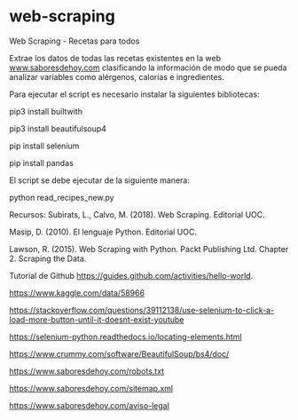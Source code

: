 # web-scraping
Web Scraping - Recetas para todos

Extrae los datos de todas las recetas existentes en la web www.saboresdehoy.com clasificando la información de modo que se pueda analizar variables como alérgenos, calorías e ingredientes.


Para ejecutar el script es necesario instalar la siguientes bibliotecas:

pip3 install builtwith

pip3 install beautifulsoup4

pip install selenium

pip install pandas


El script se debe ejecutar de la siguiente manera:

python read_recipes_new.py


Recursos:
Subirats, L., Calvo, M. (2018). Web Scraping. Editorial UOC.

Masip, D. (2010). El lenguaje Python. Editorial UOC.

Lawson, R. (2015). Web Scraping with Python. Packt Publishing Ltd. Chapter 2. Scraping the Data.

Tutorial de Github https://guides.github.com/activities/hello-world.

https://www.kaggle.com/data/58966

https://stackoverflow.com/questions/39112138/use-selenium-to-click-a-load-more-button-until-it-doesnt-exist-youtube

https://selenium-python.readthedocs.io/locating-elements.html

https://www.crummy.com/software/BeautifulSoup/bs4/doc/


https://www.saboresdehoy.com/robots.txt

https://www.saboresdehoy.com/sitemap.xml

https://www.saboresdehoy.com/aviso-legal


